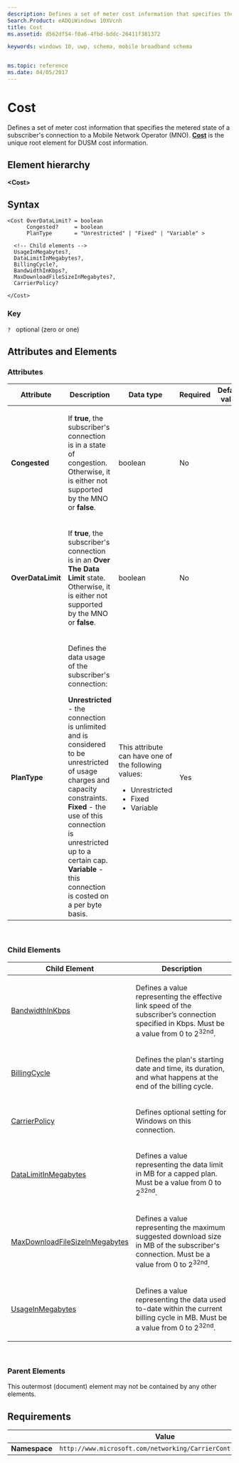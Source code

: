 ```yaml
---
description: Defines a set of meter cost information that specifies the metered state of a subscriber's connection to a Mobile Network Operator (MNO).
Search.Product: eADQiWindows 10XVcnh
title: Cost
ms.assetid: d562df54-f0a6-4fbd-bddc-26411f381372

keywords: windows 10, uwp, schema, mobile broadband schema


ms.topic: reference
ms.date: 04/05/2017
---
```


# Cost


Defines a set of meter cost information that specifies the metered state of a subscriber's connection to a Mobile Network Operator (MNO). [**Cost**](element-cost.md) is the unique root element for DUSM cost information.

## Element hierarchy

**&lt;Cost&gt;**

## Syntax

``` syntax
<Cost OverDataLimit? = boolean
      Congested?     = boolean
      PlanType       = "Unrestricted" | "Fixed" | "Variable" >

  <!-- Child elements -->
  UsageInMegabytes?,
  DataLimitInMegabytes?,
  BillingCycle?,
  BandwidthInKbps?,
  MaxDownloadFileSizeInMegabytes?,
  CarrierPolicy?

</Cost>
```

### Key

`?`   optional (zero or one)

## Attributes and Elements


### Attributes

<table>
<colgroup>
<col width="20%" />
<col width="20%" />
<col width="20%" />
<col width="20%" />
<col width="20%" />
</colgroup>
<thead>
<tr class="header">
<th>Attribute</th>
<th>Description</th>
<th>Data type</th>
<th>Required</th>
<th>Default value</th>
</tr>
</thead>
<tbody>
<tr class="odd">
<td><strong>Congested</strong></td>
<td><p>If <strong>true</strong>, the subscriber's connection is in a state of congestion. Otherwise, it is either not supported by the MNO or <strong>false</strong>.</p></td>
<td>boolean</td>
<td>No</td>
<td></td>
</tr>
<tr class="even">
<td><strong>OverDataLimit</strong></td>
<td><p>If <strong>true</strong>, the subscriber's connection is in an <strong>Over The Data Limit</strong> state. Otherwise, it is either not supported by the MNO or <strong>false</strong>.</p></td>
<td>boolean</td>
<td>No</td>
<td></td>
</tr>
<tr class="odd">
<td><strong>PlanType</strong></td>
<td><p>Defines the data usage of the subscriber's connection:</p>
<strong>Unrestricted</strong> - the connection is unlimited and is considered to be unrestricted of usage charges and capacity constraints.
<strong>Fixed</strong> - the use of this connection is unrestricted up to a certain cap.
<strong>Variable</strong> - this connection is costed on a per byte basis.</td>
<td><p>This attribute can have one of the following values:</p>
<ul>
<li>Unrestricted</li>
<li>Fixed</li>
<li>Variable</li>
</ul></td>
<td>Yes</td>
<td></td>
</tr>
</tbody>
</table>

 

### Child Elements

<table>
<colgroup>
<col width="50%" />
<col width="50%" />
</colgroup>
<thead>
<tr class="header">
<th>Child Element</th>
<th>Description</th>
</tr>
</thead>
<tbody>
<tr class="odd">
<td><a href="element-bandwidthinkbps.md">BandwidthInKbps</a> </td>
<td><p>Defines a value representing the effective link speed of the subscriber’s connection specified in Kbps. Must be a value from 0 to 2<sup>32nd</sup>.</p></td>
</tr>
<tr class="even">
<td><a href="element-billingcycle.md">BillingCycle</a> </td>
<td><p>Defines the plan's starting date and time, its duration, and what happens at the end of the billing cycle.</p></td>
</tr>
<tr class="odd">
<td><a href="element-carrierpolicy.md">CarrierPolicy</a> </td>
<td><p>Defines optional setting for Windows on this connection.</p></td>
</tr>
<tr class="even">
<td><a href="element-datalimitinmegabytes.md">DataLimitInMegabytes</a> </td>
<td><p>Defines a value representing the data limit in MB for a capped plan. Must be a value from 0 to 2<sup>32nd</sup>.</p></td>
</tr>
<tr class="odd">
<td><a href="element-maxdownloadfilesizeinmegabytes.md">MaxDownloadFileSizeInMegabytes</a> </td>
<td><p>Defines a value representing the maximum suggested download size in MB of the subscriber's connection. Must be a value from 0 to 2<sup>32nd</sup>.</p></td>
</tr>
<tr class="even">
<td><a href="element-usageinmegabytes.md">UsageInMegabytes</a> </td>
<td><p>Defines a value representing the data used to-date within the current billing cycle in MB. Must be a value from 0 to 2<sup>32nd</sup>.</p></td>
</tr>
</tbody>
</table>

 

### Parent Elements

This outermost (document) element may not be contained by any other elements.

## Requirements

|          | Value        |
|----------|--------------|
| **Namespace** | `http://www.microsoft.com/networking/CarrierControl/DUSM/v1` |

 

 



